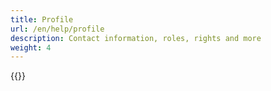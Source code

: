 ```yaml
---
title: Profile
url: /en/help/profile
description: Contact information, roles, rights and more
weight: 4
---
```


{{<children description="true" depth="1">}}